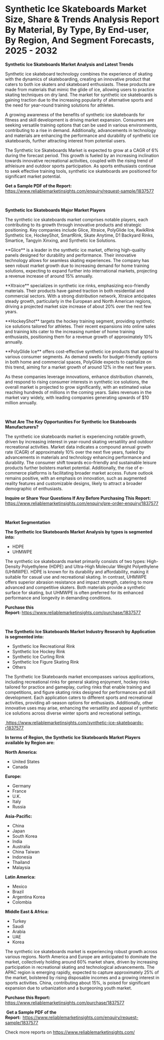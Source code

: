<p><h1>Synthetic Ice Skateboards Market Size, Share & Trends Analysis Report By Material, By Type, By End-user, By Region, And Segment Forecasts, 2025 - 2032</h1></p><p><strong>Synthetic Ice Skateboards Market Analysis and Latest Trends</strong></p>
<p><p>Synthetic ice skateboard technology combines the experience of skating with the dynamics of skateboarding, creating an innovative product that caters to both ice skaters and skateboard enthusiasts. These products are made from materials that mimic the glide of ice, allowing users to practice skating techniques on dry land. The market for synthetic ice skateboards is gaining traction due to the increasing popularity of alternative sports and the need for year-round training solutions for athletes.</p><p>A growing awareness of the benefits of synthetic ice skateboards for fitness and skill development is driving market expansion. Consumers are seeking versatile training options that can be used in various environments, contributing to a rise in demand. Additionally, advancements in technology and materials are enhancing the performance and durability of synthetic ice skateboards, further attracting interest from potential users.</p><p>The Synthetic Ice Skateboards Market is expected to grow at a CAGR of 6% during the forecast period. This growth is fueled by an increasing inclination towards innovative recreational activities, coupled with the rising trend of athleisure and outdoor sports participation. As sports enthusiasts continue to seek effective training tools, synthetic ice skateboards are positioned for significant market potential.</p></p>
<p><strong>Get a Sample PDF of the Report:&nbsp;</strong> <a href="https://www.reliablemarketinsights.com/enquiry/request-sample/1837577?utm_campaign=1932&utm_medium=2&utm_source=Github&utm_content=ia&utm_term=10022025&utm_id=synthetic-ice-skateboards">https://www.reliablemarketinsights.com/enquiry/request-sample/1837577</a></p>
<p>&nbsp;</p>
<p><strong>Synthetic Ice Skateboards Major Market Players</strong></p>
<p><p>The synthetic ice skateboards market comprises notable players, each contributing to its growth through innovative products and strategic positioning. Key companies include Glice, Xtraice, PolyGlide Ice, KwikRink Synthetic Ice, HockeyShot, SmartRink, Skate Anytime, D1 Backyard Rinks, Smartice, Tangyin Xinxing, and Synthetic Ice Solutions.</p><p>**Glice** is a leader in the synthetic ice market, offering high-quality panels designed for durability and performance. Their innovative technology allows for seamless skating experiences. The company has seen robust market growth due to increasing demand for home training solutions, expecting to expand further into international markets, projecting a revenue increase of around 15% annually.</p><p>**Xtraice** specializes in synthetic ice rinks, emphasizing eco-friendly materials. Their products have gained traction in both residential and commercial sectors. With a strong distribution network, Xtraice anticipates steady growth, particularly in the European and North American regions, driving a projected market size increase of about 20% over the next few years.</p><p>**HockeyShot** targets the hockey training segment, providing synthetic ice solutions tailored for athletes. Their recent expansions into online sales and training kits cater to the increasing number of home training enthusiasts, positioning them for a revenue growth of approximately 10% annually.</p><p>**PolyGlide Ice** offers cost-effective synthetic ice products that appeal to various consumer segments. As demand swells for budget-friendly options in both home and commercial spaces, PolyGlide expects to capitalize on this trend, aiming for a market growth of around 12% in the next few years.</p><p>As these companies leverage innovations, enhance distribution channels, and respond to rising consumer interests in synthetic ice solutions, the overall market is projected to grow significantly, with an estimated value reaching hundreds of millions in the coming years. Sales revenues in the market vary widely, with leading companies generating upwards of $10 million annually.</p></p>
<p>&nbsp;</p>
<p><strong>What Are The Key Opportunities For Synthetic Ice Skateboards Manufacturers?</strong></p>
<p><p>The synthetic ice skateboards market is experiencing notable growth, driven by increasing interest in year-round skating versatility and outdoor recreational activities. Market data indicates a compound annual growth rate (CAGR) of approximately 10% over the next five years, fueled by advancements in materials and technology enhancing performance and durability. The consumer shift towards eco-friendly and sustainable leisure products further bolsters market potential. Additionally, the rise of e-commerce platforms is facilitating broader market access. Future outlook remains positive, with an emphasis on innovation, such as augmented reality features and customizable designs, likely to attract a broader demographic of enthusiasts.</p></p>
<p><strong>Inquire or Share Your Questions If Any Before Purchasing This Report:</strong> <a href="https://www.reliablemarketinsights.com/enquiry/pre-order-enquiry/1837577?utm_campaign=1932&utm_medium=2&utm_source=Github&utm_content=ia&utm_term=10022025&utm_id=synthetic-ice-skateboards">https://www.reliablemarketinsights.com/enquiry/pre-order-enquiry/1837577</a></p>
<p>&nbsp;</p>
<p><strong>Market Segmentation</strong></p>
<p><strong>The Synthetic Ice Skateboards Market Analysis by types is segmented into:</strong></p>
<p><ul><li>HDPE</li><li>UHMWPE</li></ul></p>
<p><p>The synthetic ice skateboards market primarily consists of two types: High-Density Polyethylene (HDPE) and Ultra-High Molecular Weight Polyethylene (UHMWPE). HDPE is known for its durability and affordability, making it suitable for casual use and recreational skating. In contrast, UHMWPE offers superior abrasion resistance and impact strength, catering to more advanced and competitive skaters. Both materials provide a synthetic surface for skating, but UHMWPE is often preferred for its enhanced performance and longevity in demanding conditions.</p></p>
<p><strong>Purchase this Report:&nbsp;</strong><a href="https://www.reliablemarketinsights.com/purchase/1837577?utm_campaign=1932&utm_medium=2&utm_source=Github&utm_content=ia&utm_term=10022025&utm_id=synthetic-ice-skateboards">https://www.reliablemarketinsights.com/purchase/1837577</a></p>
<p>&nbsp;</p>
<p><strong>The Synthetic Ice Skateboards Market Industry Research by Application is segmented into:</strong></p>
<p><ul><li>Synthetic Ice Recreational Rink</li><li>Synthetic Ice Hockey Rink</li><li>Synthetic Ice Curling Rink</li><li>Synthetic Ice Figure Skating Rink</li><li>Others</li></ul></p>
<p><p>The Synthetic Ice Skateboards market encompasses various applications, including recreational rinks for general skating enjoyment, hockey rinks tailored for practice and gameplay, curling rinks that enable training and competitions, and figure skating rinks designed for performances and skill development. Each application caters to different sports and recreational activities, providing all-season options for enthusiasts. Additionally, other innovative uses may arise, enhancing the versatility and appeal of synthetic ice solutions across diverse winter sports and recreational settings.</p></p>
<p><a href="https://www.reliablemarketinsights.com/synthetic-ice-skateboards-r1837577?utm_campaign=1932&utm_medium=2&utm_source=Github&utm_content=ia&utm_term=10022025&utm_id=synthetic-ice-skateboards">&nbsp;https://www.reliablemarketinsights.com/synthetic-ice-skateboards-r1837577</a></p>
<p><strong>In terms of Region, the Synthetic Ice Skateboards Market Players available by Region are:</strong></p>
<p>
    <p> <strong> North America: </strong>
        <ul>
            <li>United States</li>
            <li>Canada</li>
        </ul>
        </p> 
    <p> <strong> Europe: </strong>
        <ul>
            <li>Germany</li>
            <li>France</li>
            <li>U.K.</li>
            <li>Italy</li>
            <li>Russia</li>
        </ul>
        </p> 
    <p> <strong> Asia-Pacific: </strong>
        <ul>
            <li>China</li>
            <li>Japan</li>
            <li>South Korea</li>
            <li>India</li>
            <li>Australia</li>
            <li>China Taiwan</li>
            <li>Indonesia</li>
            <li>Thailand</li>
            <li>Malaysia</li>
        </ul>
        </p> 
    <p> <strong> Latin America: </strong>
        <ul>
            <li>Mexico</li>
            <li>Brazil</li>
            <li>Argentina Korea</li>
            <li>Colombia</li>
        </ul>
        </p> 
    <p> <strong> Middle East & Africa: </strong>
        <ul>
            <li>Turkey</li>
            <li>Saudi</li>
            <li>Arabia</li>
            <li>UAE</li>
            <li>Korea</li>
        </ul>
    </p>
    </p>
<p><p>The synthetic ice skateboards market is experiencing robust growth across various regions. North America and Europe are anticipated to dominate the market, collectively holding around 60% market share, driven by increasing participation in recreational skating and technological advancements. The APAC region is emerging rapidly, expected to capture approximately 25% of the market, bolstered by rising disposable incomes and a growing interest in sports activities. China, contributing about 15%, is poised for significant expansion due to urbanization and a burgeoning youth market.</p></p>
<p><strong>Purchase this Report: </strong><a href="https://www.reliablemarketinsights.com/purchase/1837577?utm_campaign=1932&utm_medium=2&utm_source=Github&utm_content=ia&utm_term=10022025&utm_id=synthetic-ice-skateboards">https://www.reliablemarketinsights.com/purchase/1837577</a></p>
<p>&nbsp;<strong>Get a Sample PDF of the Report:&nbsp;&nbsp;</strong><a href="https://www.reliablemarketinsights.com/enquiry/request-sample/1837577?utm_campaign=1932&utm_medium=2&utm_source=Github&utm_content=ia&utm_term=10022025&utm_id=synthetic-ice-skateboards">https://www.reliablemarketinsights.com/enquiry/request-sample/1837577</a></p>
<p><strong></strong></p>
<p>Check more reports on <a href="https://www.reliablemarketinsights.com/?utm_campaign=1932&utm_medium=2&utm_source=Github&utm_content=ia&utm_term=10022025&utm_id=synthetic-ice-skateboards">https://www.reliablemarketinsights.com/</a></p>